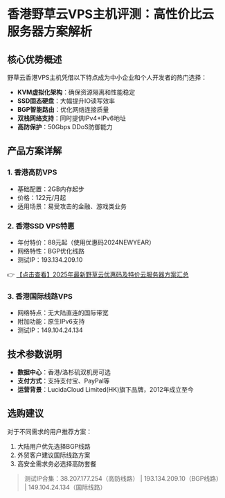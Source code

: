 # 香港野草云VPS主机评测：高性价比云服务器方案解析

## 核心优势概述
野草云香港VPS主机凭借以下特点成为中小企业和个人开发者的热门选择：
- **KVM虚拟化架构**：确保资源隔离和性能稳定
- **SSD固态硬盘**：大幅提升IO读写效率
- **BGP智能路由**：优化网络连接质量
- **双栈网络支持**：同时提供IPv4+IPv6地址
- **高防保护**：50Gbps DDoS防御能力

## 产品方案详解
### 1. 香港高防VPS
- 基础配置：2GB内存起步
- 价格：122元/月起
- 适用场景：易受攻击的金融、游戏类业务

### 2. 香港SSD VPS特惠
- 年付特价：88元起（使用优惠码2024NEWYEAR）
- 网络特性：BGP优化线路
- 测试IP：193.134.209.10

👉 [【点击查看】2025年最新野草云优惠码及特价云服务器方案汇总](https://bit.ly/yecaoyun)

### 3. 香港国际线路VPS
- 网络特点：无大陆直连的国际带宽
- 附加功能：原生IPv6支持
- 测试IP：149.104.24.134

## 技术参数说明
- **数据中心**：香港/洛杉矶双机房可选
- **支付方式**：支持支付宝、PayPal等
- **运营背景**：LucidaCloud Limited(HK)旗下品牌，2012年成立至今

## 选购建议
对于不同需求的用户推荐方案：
1. 大陆用户优先选择BGP线路
2. 外贸客户建议国际线路方案
3. 高安全需求务必选择高防套餐

> 测试IP合集：38.207.177.254（高防线路） | 193.134.209.10（BGP线路） | 149.104.24.134（国际线路）